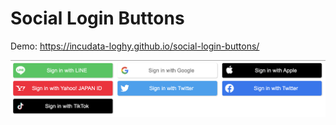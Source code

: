 # Social Login Buttons

Demo: https://incudata-loghy.github.io/social-login-buttons/

![Example](./examples/examples.png)